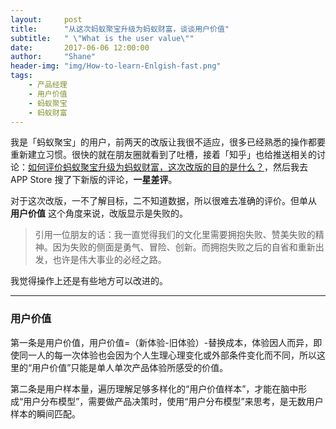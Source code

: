```yaml
---
layout:     post
title:      "从这次蚂蚁聚宝升级为蚂蚁财富，谈谈用户价值"
subtitle:   " \"What is the user value\""
date:       2017-06-06 12:00:00
author:     "Shane"
header-img: "img/How-to-learn-Enlgish-fast.png"
tags:
    - 产品经理
    - 用户价值
    - 蚂蚁聚宝
    - 蚂蚁财富
--- 
```



我是「蚂蚁聚宝」的用户，前两天的改版让我很不适应，很多已经熟悉的操作都要重新建立习惯。很快的就在朋友圈就看到了吐槽，接着「知乎」也给推送相关的讨论：[如何评价蚂蚁聚宝升级为蚂蚁财富，这次改版的目的是什么？](https://www.zhihu.com/question/61087669)，然后我去 APP Store 搜了下新版的评论，**一星差评**。

对于这次改版，一不了解目标，二不知道数据，所以很难去准确的评价。但单从 __用户价值__ 这个角度来说，改版显示是失败的。



>引用一位朋友的话：我一直觉得我们的文化里需要拥抱失败、赞美失败的精神。因为失败的侧面是勇气、冒险、创新。而拥抱失败之后的自省和重新出发，也许是伟大事业的必经之路。

我觉得操作上还是有些地方可以改进的。




---

### 用户价值



第一条是用户价值，用户价值=（新体验-旧体验）-替换成本，体验因人而异，即使同一人的每一次体验也会因为个人生理心理变化或外部条件变化而不同，所以这里的“用户价值”只能是单人单次产品体验所感受的价值。


第二条是用户样本量，遍历理解足够多样化的“用户价值样本”，才能在脑中形成“用户分布模型”，需要做产品决策时，使用“用户分布模型”来思考，是无数用户样本的瞬间匹配。
